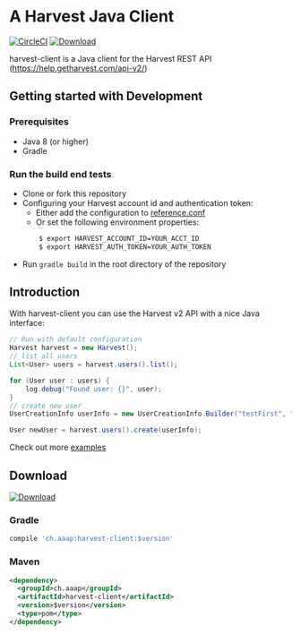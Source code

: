 # A Harvest Java Client

[![CircleCI](https://circleci.com/gh/3AP-AG/harvest-client.svg?style=svg)](https://circleci.com/gh/3AP-AG/harvest-client)
[![Download](https://api.bintray.com/packages/mnembrini/3ap/harvest-client/images/download.svg) ](https://bintray.com/mnembrini/3ap/harvest-client/_latestVersion)

harvest-client is a Java client for the Harvest REST API (https://help.getharvest.com/api-v2/)

## Getting started with Development

### Prerequisites
* Java 8 (or higher)
* Gradle

### Run the build end tests
* Clone or fork this repository
* Configuring your Harvest account id and authentication token:
    * Either add the configuration to [reference.conf](src/main/resources/reference.conf)
    * Or set the following environment properties:
    ```bash
        $ export HARVEST_ACCOUNT_ID=YOUR_ACCT_ID
        $ export HARVEST_AUTH_TOKEN=YOUR_AUTH_TOKEN
    ```   
* Run ```gradle build``` in the root directory of the repository


## Introduction

With harvest-client you can use the Harvest v2 API with a nice Java interface:

```java
// Run with default configuration
Harvest harvest = new Harvest();
// list all users
List<User> users = harvest.users().list();

for (User user : users) {
    log.debug("Found user: {}", user);
}
// create new user
UserCreationInfo userInfo = new UserCreationInfo.Builder("testFirst", "testLast", "test@test.ch").build();

User newUser = harvest.users().create(userInfo);
```

Check out more [examples](https://github.com/3AP-AG/harvest-client/tree/develop/src/test/java/ch/aaap/harvestclient/examples) 



## Download

[![Download](https://api.bintray.com/packages/mnembrini/3ap/harvest-client/images/download.svg) ](https://bintray.com/mnembrini/3ap/harvest-client/_latestVersion)

### Gradle
```groovy
compile 'ch.aaap:harvest-client:$version'
```
### Maven
```xml
<dependency>
  <groupId>ch.aaap</groupId>
  <artifactId>harvest-client</artifactId>
  <version>$version</version>
  <type>pom</type>
</dependency>
```

   

